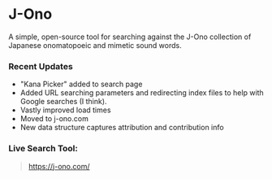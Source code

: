# J-Ono
A simple, open-source tool for searching against the J-Ono collection of Japanese onomatopoeic and mimetic sound words.

### Recent Updates
* "Kana Picker" added to search page
* Added URL searching parameters and redirecting index files to help with Google searches (I think).
* Vastly improved load times
* Moved to j-ono.com
* New data structure captures attribution and contribution info

### Live Search Tool:
> https://j-ono.com/
